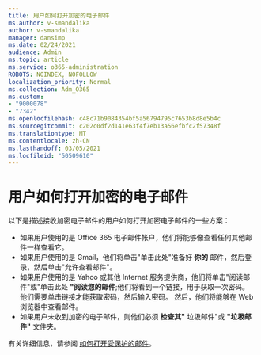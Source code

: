 ```yaml
---
title: 用户如何打开加密的电子邮件
ms.author: v-smandalika
author: v-smandalika
manager: dansimp
ms.date: 02/24/2021
audience: Admin
ms.topic: article
ms.service: o365-administration
ROBOTS: NOINDEX, NOFOLLOW
localization_priority: Normal
ms.collection: Adm_O365
ms.custom:
- "9000078"
- "7342"
ms.openlocfilehash: c48c71b9084354bf5a56794795c7653b8d8e5b4c
ms.sourcegitcommit: c202c0df2d141e63f4f7eb13a56efbfc2f57348f
ms.translationtype: MT
ms.contentlocale: zh-CN
ms.lasthandoff: 03/05/2021
ms.locfileid: "50509610"
---
```

# <a name="how-users-open-an-encrypted-email-message"></a>用户如何打开加密的电子邮件

以下是描述接收加密电子邮件的用户如何打开加密电子邮件的一些方案：

- 如果用户使用的是 Office 365 电子邮件帐户，他们将能够像查看任何其他邮件一样查看它。
- 如果用户使用的是 Gmail，他们将单击"单击此处"准备好 **你的** 邮件，然后登录，然后单击"允许查看邮件"。 
- 如果用户使用的是 Yahoo 或其他 Internet 服务提供商，他们将单击"阅读邮件"或"单击此处 **"阅读您的邮件**;他们将看到一个链接，用于获取一次密码。 他们需要单击链接才能获取密码，然后输入密码。 然后，他们将能够在 Web 浏览器中查看邮件。
- 如果用户未收到加密的电子邮件，则他们必须 **检查其"** 垃圾邮件"或 **"垃圾邮件"** 文件夹。

有关详细信息，请参阅 [如何打开受保护的邮件](https://support.microsoft.com/topic/how-do-i-open-a-protected-message-1157a286-8ecc-4b1e-ac43-2a608fbf3098)。